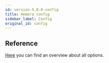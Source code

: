 ```yaml
---
id: version-5.0.0-config
title: Hemera config
sidebar_label: Config
original_id: config
---
```


## Reference

[Here](https://github.com/hemerajs/hemera/blob/master/packages/hemera/lib/configScheme.js) you can find an overview about all options.